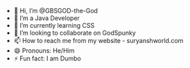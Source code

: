 - 👋 Hi, I’m @GBSGOD-the-God
- 👀 I’m a Java Developer
- 🌱 I’m currently learning CSS
- 💞️ I’m looking to collaborate on GodSpunky
- 📫 How to reach me from my website - suryanshworld.com
- 😄 Pronouns: He/Him
- ⚡ Fun fact: I am Dumbo

<!---
GBSGOD-the-God/GBSGOD-the-God is a ✨ special ✨ repository because its `README.md` (this file) appears on your GitHub profile.
You can click the Preview link to take a look at your changes.
--->
